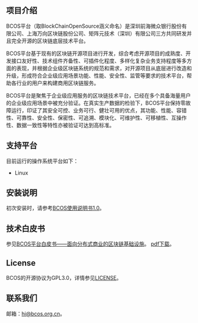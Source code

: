 
## 项目介绍
BCOS平台（取BlockChainOpenSource涵义命名）是深圳前海微众银行股份有限公司、上海万向区块链股份公司、矩阵元技术（深圳）有限公司三方共同研发并且完全开源的区块链底层技术平台。

BCOS平台基于现有的区块链开源项目进行开发，综合考虑开源项目的成熟度、开发接口友好性、技术组件齐备性、可插件化程度、多样化复杂业务支持程度等多方面的表现，并根据企业级区块链系统的规范和需求，对开源项目从底层进行改造和升级，形成符合企业级应用场景功能、性能、安全性、监管等要求的技术平台，帮助各行业的用户来构建商用区块链服务。


BCOS平台是聚焦于企业级应用服务的区块链技术平台，已经在多个具备海量用户的企业级应用场景中被充分验证。在真实生产数据的检验下，BCOS平台保持零故障运行，印证了其安全可控、业务可行、健壮可用的优点，其功能、性能、容错性、可靠性、安全性、保密性、可追溯、模块化、可维护性、可移植性、互操作性、数据一致性等特性亦被验证可达到高标准。


## 支持平台

目前运行的操作系统平台如下：

- Linux

## 安装说明

初次安装时，请参考[BCOS使用说明书1.0](https://github.com/bcosorg/bcos/blob/master/doc/manual/manual.md)。

## 技术白皮书

参见[BCOS平台白皮书——面向分布式商业的区块链基础设施](https://github.com/bcosorg/whitepaper/blob/master/BCOS_Whitepaper.md)。
[pdf下载](https://github.com/bcosorg/bcos/blob/master/doc/BCOS_Whitepaper.pdf)。

## License

BCOS的开源协议为GPL3.0，详情参见[LICENSE](https://github.com/bcosorg/bcos/blob/master/LICENSE)。

## 联系我们
邮箱：hi@bcos.org.cn。








